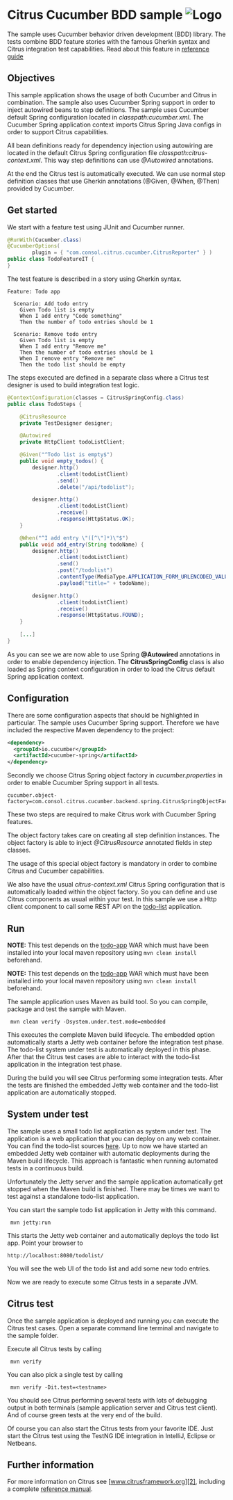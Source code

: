 Citrus Cucumber BDD sample ![Logo][1]
==============

The sample uses Cucumber behavior driven development (BDD) library. The tests combine BDD feature stories with the famous 
Gherkin syntax and Citrus integration test capabilities. Read about this feature in [reference guide][4]
 
Objectives
---------

This sample application shows the usage of both Cucumber and Citrus in combination. The sample also uses Cucumber Spring
support in order to inject autowired beans to step definitions. The sample uses Cucumber default Spring configuration located in
*classpath:cucumber.xml*. The Cucumber Spring application context imports Citrus Spring Java configs in order to support Citrus capabilities.

All bean definitions ready for dependency injection using autowiring are located in the default Citrus Spring configuration file
*classpath:citrus-context.xml*. This way step definitions can use *@Autowired* annotations.

At the end the Citrus test is automatically executed. We can use normal step definition classes that use Gherkin annotations
(@Given, @When, @Then) provided by Cucumber.

Get started
---------

We start with a feature test using JUnit and Cucumber runner.

```java
@RunWith(Cucumber.class)
@CucumberOptions(
        plugin = { "com.consol.citrus.cucumber.CitrusReporter" } )
public class TodoFeatureIT {
}
```

The test feature is described in a story using Gherkin syntax.

```gherkin
Feature: Todo app

  Scenario: Add todo entry
    Given Todo list is empty
    When I add entry "Code something"
    Then the number of todo entries should be 1

  Scenario: Remove todo entry
    Given Todo list is empty
    When I add entry "Remove me"
    Then the number of todo entries should be 1
    When I remove entry "Remove me"
    Then the todo list should be empty
```
        
The steps executed are defined in a separate class where a Citrus test designer is used to build integration test logic.

```java
@ContextConfiguration(classes = CitrusSpringConfig.class)
public class TodoSteps {

    @CitrusResource
    private TestDesigner designer;

    @Autowired
    private HttpClient todoListClient;

    @Given("^Todo list is empty$")
    public void empty_todos() {
        designer.http()
                .client(todoListClient)
                .send()
                .delete("/api/todolist");

        designer.http()
                .client(todoListClient)
                .receive()
                .response(HttpStatus.OK);
    }

    @When("^I add entry \"([^\"]*)\"$")
    public void add_entry(String todoName) {
        designer.http()
                .client(todoListClient)
                .send()
                .post("/todolist")
                .contentType(MediaType.APPLICATION_FORM_URLENCODED_VALUE)
                .payload("title=" + todoName);

        designer.http()
                .client(todoListClient)
                .receive()
                .response(HttpStatus.FOUND);
    }
    
    [...]
}    
```
    
As you can see we are now able to use Spring **@Autowired** annotations in order to enable dependency injection. The **CitrusSpringConfig**
class is also loaded as Spring context configuration in order to load the Citrus default Spring application context.   

Configuration
---------

There are some configuration aspects that should be highlighted in particular. The sample uses Cucumber Spring support. Therefore
we have included the respective Maven dependency to the project:

```xml
<dependency>
  <groupId>io.cucumber</groupId>
  <artifactId>cucumber-spring</artifactId>
</dependency>
```

Secondly we choose Citrus Spring object factory in *cucumber.properties* in order to enable Cucumber Spring support in all tests.
    
```properties
cucumber.object-factory=com.consol.citrus.cucumber.backend.spring.CitrusSpringObjectFactory
```
    
These two steps are required to make Citrus work with Cucumber Spring features.

The object factory takes care on creating all step definition instances. The object factory is able to inject *@CitrusResource*
annotated fields in step classes.
    
The usage of this special object factory is mandatory in order to combine Citrus and Cucumber capabilities. 
   
We also have the usual *citrus-context.xml* Citrus Spring configuration that is automatically loaded within the object factory.
So you can define and use Citrus components as usual within your test. In this sample we use a Http client component to call some
REST API on the [todo-list](../todo-app/README.md) application.

Run
---------

**NOTE:** This test depends on the [todo-app](../todo-app/) WAR which must have been installed into your local maven repository using `mvn clean install` beforehand.

**NOTE:** This test depends on the [todo-app](../todo-app/) WAR which must have been installed into your local maven repository using `mvn clean install` beforehand.

The sample application uses Maven as build tool. So you can compile, package and test the
sample with Maven.
 
     mvn clean verify -Dsystem.under.test.mode=embedded
    
This executes the complete Maven build lifecycle. The embedded option automatically starts a Jetty web
container before the integration test phase. The todo-list system under test is automatically deployed in this phase.
After that the Citrus test cases are able to interact with the todo-list application in the integration test phase.

During the build you will see Citrus performing some integration tests.
After the tests are finished the embedded Jetty web container and the todo-list application are automatically stopped.

System under test
---------

The sample uses a small todo list application as system under test. The application is a web application
that you can deploy on any web container. You can find the todo-list sources [here](../todo-app). Up to now we have started an 
embedded Jetty web container with automatic deployments during the Maven build lifecycle. This approach is fantastic 
when running automated tests in a continuous build.
  
Unfortunately the Jetty server and the sample application automatically get stopped when the Maven build is finished. 
There may be times we want to test against a standalone todo-list application.  

You can start the sample todo list application in Jetty with this command.

     mvn jetty:run

This starts the Jetty web container and automatically deploys the todo list app. Point your browser to
 
    http://localhost:8080/todolist/

You will see the web UI of the todo list and add some new todo entries.

Now we are ready to execute some Citrus tests in a separate JVM.

Citrus test
---------

Once the sample application is deployed and running you can execute the Citrus test cases.
Open a separate command line terminal and navigate to the sample folder.

Execute all Citrus tests by calling

     mvn verify

You can also pick a single test by calling

     mvn verify -Dit.test=<testname>

You should see Citrus performing several tests with lots of debugging output in both terminals (sample application server
and Citrus test client). And of course green tests at the very end of the build.

Of course you can also start the Citrus tests from your favorite IDE.
Just start the Citrus test using the TestNG IDE integration in IntelliJ, Eclipse or Netbeans.

Further information
---------

For more information on Citrus see [www.citrusframework.org][2], including
a complete [reference manual][3].

 [1]: https://citrusframework.org/img/brand-logo.png "Citrus"
 [2]: https://citrusframework.org
 [3]: https://citrusframework.org/reference/html/
 [4]: https://citrusframework.org/reference/html#cucumber
